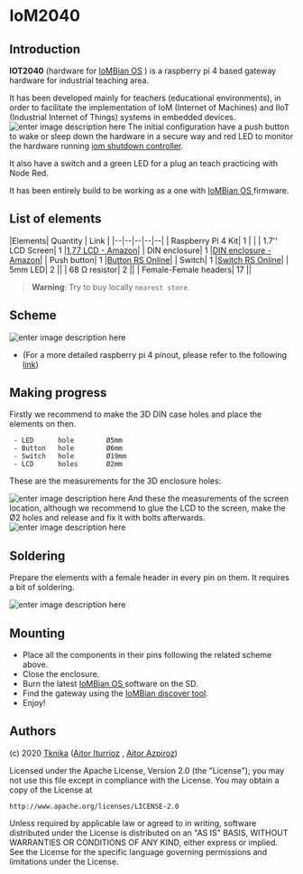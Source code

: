 # IoM2040



## Introduction

**IOT2040** (hardware for [IoMBian OS](https://github.com/Tknika/iombian) ) is a raspberry pi 4 based gateway hardware for industrial teaching area. 

It has been developed mainly for teachers (educational environments), in order to facilitate the implementation of IoM (Internet of Machines) and IIoT (Industrial Internet of Things) systems in embedded devices.
![enter image description here](https://github.com/axpirina/IOM2040/blob/main/IOT2040k.png "IOM2040")
The initial configuration have a push button to wake or sleep down the hardware in a secure way and red LED to monitor the hardware running [iom shutdown controller](https://github.com/Tknika/iom2040-shutdown-controller).

 It also have a switch and a green LED for a plug an teach practicing with Node Red.  
 
It has been entirely build to be working as a one with [IoMBian OS ](https://github.com/Tknika/iombian) firmware.


## List of elements
|Elements| Quantity | Link | 
|--|--|--|--|--|
| Raspberry Pi 4 Kit| 1 | |
| 1.7'' LCD Screen| 1 |[1,77 LCD - Amazon](https://www.amazon.es/AZDelivery-Pantalla-Pulgadas-p%C3%ADxeles-Display/dp/B07TJGF8HS/ref=sr_1_2?__mk_es_ES=%C3%85M%C3%85%C5%BD%C3%95%C3%91&dchild=1&keywords=raspberry%2Bpi%2B1.77%2Btft&qid=1603185668&sr=8-2&th=1)|
| DIN enclosure| 1 |[DIN enclosure - Amazon](https://www.amazon.es/GeeekPi-Caja-para-Raspberry-riel/dp/B083B93PPM)|
| Push button| 1 |[Button RS Online](https://es.rs-online.com/web/p/botones-pulsadores/0320988/)|
| Switch| 1 |[Switch RS Online](https://es.rs-online.com/web/p/botones-pulsadores/1115778/)|
| 5mm LED| 2 ||
| 68 Ω resistor| 2 ||
| Female-Female headers| 17 ||

> **Warning**: Try to buy locally ```nearest store```.

## Scheme
![enter image description here](https://github.com/axpirina/IOM2040/blob/main/IOT2040_bb.png "Scheme")


  - (For a more detailed raspberry pi 4 pinout, please refer to the following [link](https://www.raspberrypi.org/documentation/usage/gpio/))


## Making progress

Firstly we recommend to make the 3D DIN case holes and place the elements on then. 

	 - LED 		hole 		Ø5mm
	 - Button 	hole 		Ø6mm
	 - Switch 	hole 		Ø19mm
	 - LCD		holes		Ø2mm

These are the measurements for the 3D enclosure holes:

![enter image description here](https://github.com/axpirina/IOM2040/blob/main/IOT2040%202D.png "3D enclosure")
And these the measurements of the screen location, although we recommend to glue the LCD to the screen, make the Ø2 holes and release and fix it with bolts afterwards.
![enter image description here](https://github.com/axpirina/IOM2040/blob/main/Pantaila%20CAD%202D.png "LCD")
## Soldering

Prepare the elements with a female header in every pin on them. It requires a bit of soldering.

![enter image description here](https://github.com/axpirina/IOM2040/blob/main/Elementuak.png)

## Mounting

 - Place all the components in their pins following the related scheme above.
 - Close the enclosure.
 - Burn the latest [IoMBian OS ](https://github.com/Tknika/iombian)  software on the SD.
 - Find the gateway using the [IoMBian discover tool](https://github.com/Tknika/iombian-discover).
 - Enjoy!

## Authors

(c) 2020 [Tknika](https://tknika.eus/) ([Aitor Iturrioz](https://github.com/bodiroga) ,  [Aitor Azpiroz](https://github.com/axpirina))

Licensed under the Apache License, Version 2.0 (the "License");
you may not use this file except in compliance with the License.
You may obtain a copy of the License at

    http://www.apache.org/licenses/LICENSE-2.0

Unless required by applicable law or agreed to in writing, software
distributed under the License is distributed on an "AS IS" BASIS,
WITHOUT WARRANTIES OR CONDITIONS OF ANY KIND, either express or implied.
See the License for the specific language governing permissions and
limitations under the License.
